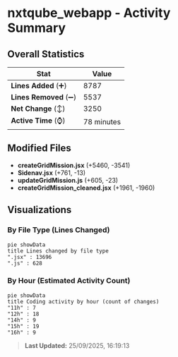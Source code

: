 # nxtqube_webapp - Activity Summary 

## Overall Statistics

| Stat                   | Value                                                             |
| ---------------------- | ----------------------------------------------------------------- |
| **Lines Added** (➕)   | 8787                                          |
| **Lines Removed** (➖) | 5537                                        |
| **Net Change** (↕)    | 3250                |
| **Active Time** (⌚)   | 78 minutes |


## Modified Files
- **createGridMission.jsx** (+5460, -3541)
- **Sidenav.jsx** (+761, -13)
- **updateGridMission.js** (+605, -23)
- **createGridMission_cleaned.jsx** (+1961, -1960)

## Visualizations

### By File Type (Lines Changed)

```mermaid
pie showData
title Lines changed by file type
".jsx" : 13696
".js" : 628
```

### By Hour (Estimated Activity Count)

```mermaid
pie showData
title Coding activity by hour (count of changes)
"11h" : 7
"12h" : 18
"14h" : 9
"15h" : 19
"16h" : 9
```


> **Last Updated:** 25/09/2025, 16:19:13